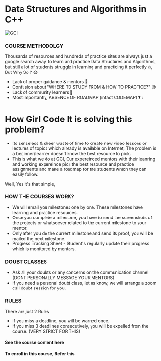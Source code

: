# Data Structures and Algorithms in C++

![GCI](https://github.com/Girl-Code-It/Data-Structures-Algorithms-in-CPP-Course-Enrollment/blob/master/gci.jpeg)

### COURSE METHODOLGY
Thousands of resources and hundreds of practice sites are always just a google search away, to learn and practice Data Structures and Algorithms, but still a lot of students struggle in learning and practicing it perfectly 🔥, 
But Why So ? 😧 

  - Lack of proper guidance & mentors 😬 
  - Confusion about "WHERE TO STUDY FROM & HOW TO PRACTICE?" 😕 
  - Lack of community learners 👬 
  - Most importantly, ABSENCE OF ROADMAP (infact CODEMAP) ❓ :
  

# How Girl Code It is solving this problem?
  - Its senseless & sheer waste of time to create new video lessons or lectures of topics which already is available on Internet, The problem is a beginner/learner doesn't know the best resource to pick.
  - This is what we do at GCI, Our expereinced mentors with their leanring and working expereince pick the best resource and practice assignments and make a roadmap for the students which they can easily follow.
 

 Well, Yes it's that simple, 
 
 
 ### HOW THE COURSES WORK?
- We will email you milestones one by one. These milestones have learning and practice resources.
- Once you complete a milestone, you have to send the screenshots of the projects or whatsoever related to the current milestone to your mentor.
- Only after you do the current milestone and send its proof, you will be mailed the next milestone.
- Progress Tracking Sheet - Student's regularly update their progress which is monitored by mentors. 

### DOUBT CLASSES
- Ask all your doubts or any concerns on the communication channel (DONT PERSONALLY MESSAGE YOUR MENTORS)
- If you need a personal doubt class, let us know, we will arrange a zoom call doubt session for you.


### RULES
There are just 2 Rules
- If you miss a deadline, you will be warned once. 
- If you miss 3 deadlines consecutively, you will be expelled from the course. (VERY STRICT FOR THIS)

#### See the course content here

#### To enroll in this course, Refer this 
